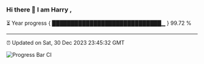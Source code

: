 ### Hi there 👋 I am Harry , 

⏳ Year progress { █████████████████████████████▁ } 99.72 %

---

⏰ Updated on Sat, 30 Dec 2023 23:45:32 GMT

![Progress Bar CI](https://github.com/duykhang68/duykhang68/workflows/Progress%20Bar%20CI/badge.svg)
